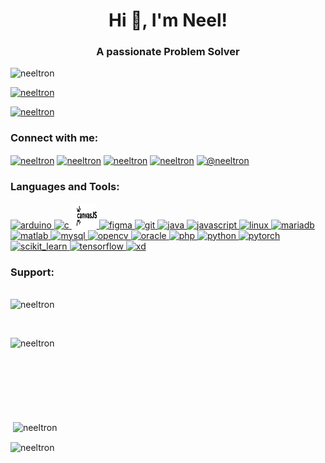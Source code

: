<h1 align="center">Hi 👋, I'm Neel!</h1>
<h3 align="center">A passionate Problem Solver</h3>

<p align="left"> <img src="https://komarev.com/ghpvc/?username=neeltron&label=Profile%20views&color=0e75b6&style=flat" alt="neeltron" /> </p>

<p align="left"> <a href="https://github.com/ryo-ma/github-profile-trophy"><img src="https://github-profile-trophy.vercel.app/?username=neeltron" alt="neeltron" /></a> </p>

<p align="left"> <a href="https://twitter.com/neeltron" target="blank"><img src="https://img.shields.io/twitter/follow/neeltron?logo=twitter&style=for-the-badge" alt="neeltron" /></a> </p>

<h3 align="left">Connect with me:</h3>
<p align="left">
<a href="https://twitter.com/neeltron" target="blank"><img align="center" src="https://cdn.jsdelivr.net/npm/simple-icons@3.0.1/icons/twitter.svg" alt="neeltron" height="30" width="40" /></a>
<a href="https://linkedin.com/in/neeltron" target="blank"><img align="center" src="https://cdn.jsdelivr.net/npm/simple-icons@3.0.1/icons/linkedin.svg" alt="neeltron" height="30" width="40" /></a>
<a href="https://kaggle.com/neeltron" target="blank"><img align="center" src="https://cdn.jsdelivr.net/npm/simple-icons@3.0.1/icons/kaggle.svg" alt="neeltron" height="30" width="40" /></a>
<a href="https://instagram.com/neeltron" target="blank"><img align="center" src="https://cdn.jsdelivr.net/npm/simple-icons@3.0.1/icons/instagram.svg" alt="neeltron" height="30" width="40" /></a>
<a href="https://medium.com/@neeltron" target="blank"><img align="center" src="https://cdn.jsdelivr.net/npm/simple-icons@3.0.1/icons/medium.svg" alt="@neeltron" height="30" width="40" /></a>
</p>

<h3 align="left">Languages and Tools:</h3>
<p align="left"> <a href="https://www.arduino.cc/" target="_blank"> <img src="https://cdn.worldvectorlogo.com/logos/arduino-1.svg" alt="arduino" width="40" height="40"/> </a> <a href="https://www.cprogramming.com/" target="_blank"> <img src="https://devicons.github.io/devicon/devicon.git/icons/c/c-original.svg" alt="c" width="40" height="40"/> </a> <a href="https://canvasjs.com" target="_blank"> <img src="https://raw.githubusercontent.com/Hardik0307/Hardik0307/master/assets/canvasjs-charts.svg" alt="canvasjs" width="40" height="40"/> </a> <a href="https://www.figma.com/" target="_blank"> <img src="https://www.vectorlogo.zone/logos/figma/figma-icon.svg" alt="figma" width="40" height="40"/> </a> <a href="https://git-scm.com/" target="_blank"> <img src="https://www.vectorlogo.zone/logos/git-scm/git-scm-icon.svg" alt="git" width="40" height="40"/> </a> <a href="https://www.java.com" target="_blank"> <img src="https://devicons.github.io/devicon/devicon.git/icons/java/java-original-wordmark.svg" alt="java" width="40" height="40"/> </a> <a href="https://developer.mozilla.org/en-US/docs/Web/JavaScript" target="_blank"> <img src="https://devicons.github.io/devicon/devicon.git/icons/javascript/javascript-original.svg" alt="javascript" width="40" height="40"/> </a> <a href="https://www.linux.org/" target="_blank"> <img src="https://devicons.github.io/devicon/devicon.git/icons/linux/linux-original.svg" alt="linux" width="40" height="40"/> </a> <a href="https://mariadb.org/" target="_blank"> <img src="https://www.vectorlogo.zone/logos/mariadb/mariadb-icon.svg" alt="mariadb" width="40" height="40"/> </a> <a href="https://www.mathworks.com/" target="_blank"> <img src="https://raw.githubusercontent.com/simple-icons/simple-icons/master/icons/mathworks.svg" alt="matlab" width="40" height="40"/> </a> <a href="https://www.mysql.com/" target="_blank"> <img src="https://devicons.github.io/devicon/devicon.git/icons/mysql/mysql-original-wordmark.svg" alt="mysql" width="40" height="40"/> </a> <a href="https://opencv.org/" target="_blank"> <img src="https://www.vectorlogo.zone/logos/opencv/opencv-icon.svg" alt="opencv" width="40" height="40"/> </a> <a href="https://www.oracle.com/" target="_blank"> <img src="https://devicons.github.io/devicon/devicon.git/icons/oracle/oracle-original.svg" alt="oracle" width="40" height="40"/> </a> <a href="https://www.php.net" target="_blank"> <img src="https://devicons.github.io/devicon/devicon.git/icons/php/php-original.svg" alt="php" width="40" height="40"/> </a> <a href="https://www.python.org" target="_blank"> <img src="https://devicons.github.io/devicon/devicon.git/icons/python/python-original.svg" alt="python" width="40" height="40"/> </a> <a href="https://pytorch.org/" target="_blank"> <img src="https://www.vectorlogo.zone/logos/pytorch/pytorch-icon.svg" alt="pytorch" width="40" height="40"/> </a> <a href="https://scikit-learn.org/" target="_blank"> <img src="https://upload.wikimedia.org/wikipedia/commons/0/05/Scikit_learn_logo_small.svg" alt="scikit_learn" width="40" height="40"/> </a> <a href="https://www.tensorflow.org" target="_blank"> <img src="https://www.vectorlogo.zone/logos/tensorflow/tensorflow-icon.svg" alt="tensorflow" width="40" height="40"/> </a> <a href="https://www.adobe.com/products/xd.html" target="_blank"> <img src="https://cdn.worldvectorlogo.com/logos/adobe-xd.svg" alt="xd" width="40" height="40"/> </a> </p>

<h3 align="left">Support:</h3>
<p><a href="https://www.buymeacoffee.com/neeltron"> <br><img align="left" src="https://cdn.buymeacoffee.com/buttons/v2/default-yellow.png" height="50" width="210" alt="neeltron" /></a></p><br><br>

<p><img align="left" src="https://github-readme-stats.vercel.app/api/top-langs?username=neeltron&show_icons=true&locale=en&layout=compact" alt="neeltron" /></p><br><br><br><br><br><br><br>

<p>&nbsp;<img align="center" src="https://github-readme-stats.vercel.app/api?username=neeltron&show_icons=true&locale=en" alt="neeltron" /></p>

<p><img align="center" src="https://github-readme-streak-stats.herokuapp.com/?user=neeltron&" alt="neeltron" /></p>

